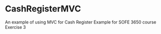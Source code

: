 # CashRegisterMVC
An example of using MVC for Cash Register Example for SOFE 3650 course Exercise 3

